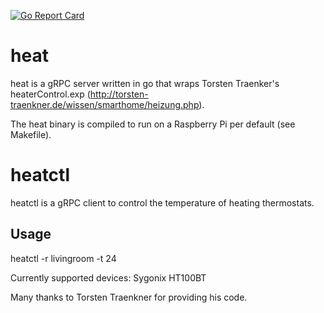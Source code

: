 [![Go Report Card](https://goreportcard.com/badge/github.com/muehlburger/heat)](https://goreportcard.com/report/github.com/muehlburger/heat)
# heat
heat is a gRPC server written in go that wraps Torsten Traenker's heaterControl.exp (http://torsten-traenkner.de/wissen/smarthome/heizung.php). 

The heat binary is compiled to run on a Raspberry Pi per default (see Makefile).

# heatctl
heatctl is a gRPC client to control the temperature of heating thermostats.

## Usage
heatctl -r livingroom -t 24

Currently supported devices: Sygonix HT100BT

Many thanks to Torsten Traenkner for providing his code.
